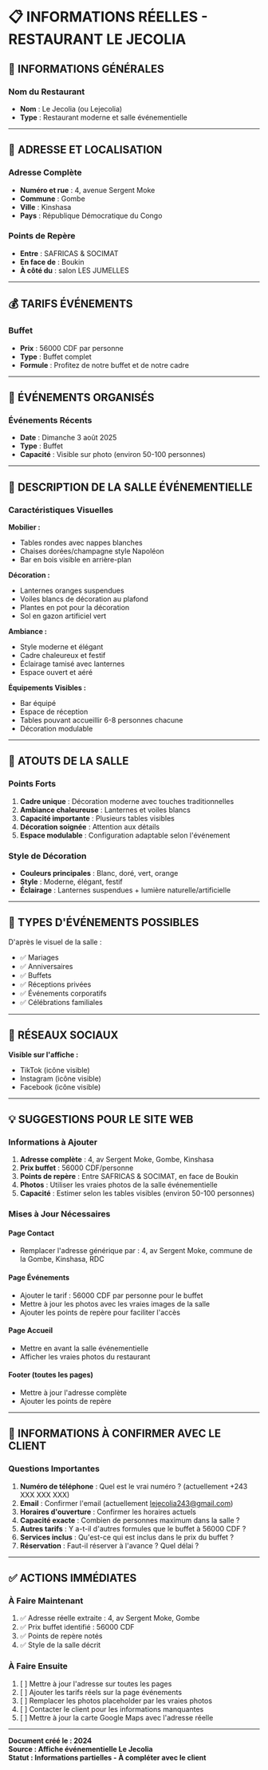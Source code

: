 # 📋 INFORMATIONS RÉELLES - RESTAURANT LE JECOLIA

## 🏢 INFORMATIONS GÉNÉRALES

### Nom du Restaurant
- **Nom** : Le Jecolia (ou Lejecolia)
- **Type** : Restaurant moderne et salle événementielle

---

## 📍 ADRESSE ET LOCALISATION

### Adresse Complète
- **Numéro et rue** : 4, avenue Sergent Moke
- **Commune** : Gombe
- **Ville** : Kinshasa
- **Pays** : République Démocratique du Congo

### Points de Repère
- **Entre** : SAFRICAS & SOCIMAT
- **En face de** : Boukin
- **À côté du** : salon LES JUMELLES

---

## 💰 TARIFS ÉVÉNEMENTS

### Buffet
- **Prix** : 56000 CDF par personne
- **Type** : Buffet complet
- **Formule** : Profitez de notre buffet et de notre cadre

---

## 🎯 ÉVÉNEMENTS ORGANISÉS

### Événements Récents
- **Date** : Dimanche 3 août 2025
- **Type** : Buffet
- **Capacité** : Visible sur photo (environ 50-100 personnes)

---

## 🎨 DESCRIPTION DE LA SALLE ÉVÉNEMENTIELLE

### Caractéristiques Visuelles
**Mobilier :**
- Tables rondes avec nappes blanches
- Chaises dorées/champagne style Napoléon
- Bar en bois visible en arrière-plan

**Décoration :**
- Lanternes oranges suspendues
- Voiles blancs de décoration au plafond
- Plantes en pot pour la décoration
- Sol en gazon artificiel vert

**Ambiance :**
- Style moderne et élégant
- Cadre chaleureux et festif
- Éclairage tamisé avec lanternes
- Espace ouvert et aéré

**Équipements Visibles :**
- Bar équipé
- Espace de réception
- Tables pouvant accueillir 6-8 personnes chacune
- Décoration modulable

---

## 📸 ATOUTS DE LA SALLE

### Points Forts
1. **Cadre unique** : Décoration moderne avec touches traditionnelles
2. **Ambiance chaleureuse** : Lanternes et voiles blancs
3. **Capacité importante** : Plusieurs tables visibles
4. **Décoration soignée** : Attention aux détails
5. **Espace modulable** : Configuration adaptable selon l'événement

### Style de Décoration
- **Couleurs principales** : Blanc, doré, vert, orange
- **Style** : Moderne, élégant, festif
- **Éclairage** : Lanternes suspendues + lumière naturelle/artificielle

---

## 🎊 TYPES D'ÉVÉNEMENTS POSSIBLES

D'après le visuel de la salle :
- ✅ Mariages
- ✅ Anniversaires
- ✅ Buffets
- ✅ Réceptions privées
- ✅ Événements corporatifs
- ✅ Célébrations familiales

---

## 📱 RÉSEAUX SOCIAUX

**Visible sur l'affiche :**
- TikTok (icône visible)
- Instagram (icône visible)
- Facebook (icône visible)

---

## 💡 SUGGESTIONS POUR LE SITE WEB

### Informations à Ajouter
1. **Adresse complète** : 4, av Sergent Moke, Gombe, Kinshasa
2. **Prix buffet** : 56000 CDF/personne
3. **Points de repère** : Entre SAFRICAS & SOCIMAT, en face de Boukin
4. **Photos** : Utiliser les vraies photos de la salle événementielle
5. **Capacité** : Estimer selon les tables visibles (environ 50-100 personnes)

### Mises à Jour Nécessaires

#### Page Contact
- Remplacer l'adresse générique par : 4, av Sergent Moke, commune de la Gombe, Kinshasa, RDC

#### Page Événements
- Ajouter le tarif : 56000 CDF par personne pour le buffet
- Mettre à jour les photos avec les vraies images de la salle
- Ajouter les points de repère pour faciliter l'accès

#### Page Accueil
- Mettre en avant la salle événementielle
- Afficher les vraies photos du restaurant

#### Footer (toutes les pages)
- Mettre à jour l'adresse complète
- Ajouter les points de repère

---

## 🔄 INFORMATIONS À CONFIRMER AVEC LE CLIENT

### Questions Importantes
1. **Numéro de téléphone** : Quel est le vrai numéro ? (actuellement +243 XXX XXX XXX)
2. **Email** : Confirmer l'email (actuellement lejecolia243@gmail.com)
3. **Horaires d'ouverture** : Confirmer les horaires actuels
4. **Capacité exacte** : Combien de personnes maximum dans la salle ?
5. **Autres tarifs** : Y a-t-il d'autres formules que le buffet à 56000 CDF ?
6. **Services inclus** : Qu'est-ce qui est inclus dans le prix du buffet ?
7. **Réservation** : Faut-il réserver à l'avance ? Quel délai ?

---

## ✅ ACTIONS IMMÉDIATES

### À Faire Maintenant
1. ✅ Adresse réelle extraite : 4, av Sergent Moke, Gombe
2. ✅ Prix buffet identifié : 56000 CDF
3. ✅ Points de repère notés
4. ✅ Style de la salle décrit

### À Faire Ensuite
1. [ ] Mettre à jour l'adresse sur toutes les pages
2. [ ] Ajouter les tarifs réels sur la page événements
3. [ ] Remplacer les photos placeholder par les vraies photos
4. [ ] Contacter le client pour les informations manquantes
5. [ ] Mettre à jour la carte Google Maps avec l'adresse réelle

---

**Document créé le : 2024**  
**Source : Affiche événementielle Le Jecolia**  
**Statut : Informations partielles - À compléter avec le client**
